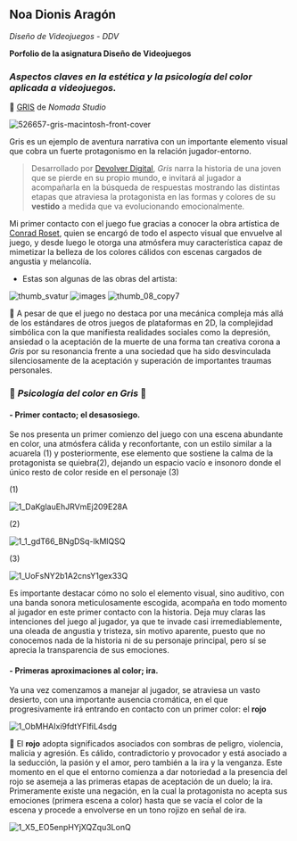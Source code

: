 ## Noa Dionis Aragón 


*Diseño de Videojuegos - DDV*

**Porfolio de la asignatura Diseño de Videojuegos**

### *Aspectos claves en la estética y la psicología del color aplicada a videojuegos.* 
:blue_heart: [GRIS](https://nomada.studio) de *Nomada Studio*

![526657-gris-macintosh-front-cover](https://user-images.githubusercontent.com/114673717/194709154-4be4330e-5f7e-49ee-ad30-d81c5ff651f8.jpg)


Gris es un ejemplo de aventura narrativa con un importante elemento visual que cobra un fuerte protagonismo en la relación jugador-entorno. 

> Desarrollado por [Devolver Digital](https://www.devolverdigital.com), *Gris* narra la historia de una joven que se pierde en su propio mundo, e invitará al jugador a acompañarla en la búsqueda de respuestas mostrando las distintas etapas que atraviesa la protagonista en las formas y colores de su **vestido** a medida que va evolucionando emocionalmente. 

Mi primer contacto con el juego fue gracias a conocer la obra artística de [Conrad Roset](https://www.conradroset.com), quien se encargó de todo el aspecto visual que envuelve al juego, y desde luego le otorga una atmósfera muy característica capaz de mimetizar la belleza de los colores cálidos con escenas cargados de angustia y melancolía.

- Estas son algunas de las obras del artista:

![thumb_svatur](https://user-images.githubusercontent.com/114673717/194709392-fd134cbc-38f4-460d-b085-23c76d4c9f5d.jpg) 
![images](https://user-images.githubusercontent.com/114673717/194709394-fea91939-7ccb-4cba-b7af-7671d6cb5cac.jpg)
![thumb_08_copy7](https://user-images.githubusercontent.com/114673717/194709429-2d84cf30-32d6-4685-a743-17e57b746632.jpg)

📍 A pesar de que el juego no destaca por una mecánica compleja más allá de los estándares de otros juegos de plataformas en 2D, la complejidad simbólica con la que manifiesta realidades sociales como la depresión, ansiedad o la aceptación de la muerte de una forma tan creativa corona a *Gris* por su resonancia frente a una sociedad que ha sido desvinculada silenciosamente de la aceptación y superación de importantes traumas personales.

### :hibiscus: *Psicología del color en Gris* :hibiscus: 
#### - Primer contacto; el desasosiego.

Se nos presenta un primer comienzo del juego con una escena abundante en color, una atmósfera cálida y reconfortante, con un estilo similar a la acuarela (1) y posteriormente, ese elemento que sostiene la calma de la protagonista se quiebra(2), dejando un espacio vacío e insonoro donde el único resto de color reside en el personaje (3)


(1)

![1_DaKglauEhJRVmEj209E28A](https://user-images.githubusercontent.com/114673717/194710030-97dace67-760a-4bae-bfc7-f6b457fba028.png)

(2)

![1_1_gdT66_BNgDSq-lkMlQSQ](https://user-images.githubusercontent.com/114673717/194710035-45235432-71ca-4fd6-ba56-ce0e8b086f5f.png)

(3)

![1_UoFsNY2b1A2cnsY1gex33Q](https://user-images.githubusercontent.com/114673717/194710138-29a10ebc-bb3c-4cae-b070-25666505d66c.png)

Es importante destacar cómo no solo el elemento visual, sino auditivo, con una banda sonora meticulosamente escogida, acompaña en todo momento al jugador en este primer contacto con la historia. Deja muy claras las intenciones del juego al jugador, ya que te invade casi irremediablemente, una oleada de angustia y tristeza, sin motivo aparente, puesto que no conocemos nada de la historia ni de su personaje principal, pero sí se aprecia la transparencia de sus emociones.

#### - Primeras aproximaciones al color; ira.

Ya una vez comenzamos a manejar al jugador, se atraviesa un vasto desierto, con una importante ausencia cromática, en el que progresivamente irá entrando en contacto con un primer color: el **rojo**

![1_ObMHAIxi9fdtYFIfiL4sdg](https://user-images.githubusercontent.com/114673717/194711035-59978f59-2781-4fc3-a0ca-6c39ec2a334c.png)


🔴 El **rojo** adopta significados asociados con sombras de peligro, violencia, malicia y agresión. Es cálido, contradictorio y provocador y está asociado a la seducción, la pasión y el amor, pero también a la ira y la venganza. Este momento en el que el entorno comienza a dar notoriedad a la presencia del rojo se asemeja a las primeras etapas de aceptación de un duelo; la ira. Primeramente existe una negación, en la cual la protagonista no acepta sus emociones (primera escena a color) hasta que se vacía el color de la escena y procede a envolverse en un tono rojizo en señal de ira.

![1_X5_EO5enpHYjXQZqu3LonQ](https://user-images.githubusercontent.com/114673717/194710448-92e3ab8d-d45d-4e4b-b602-ad6cee27db84.png)

